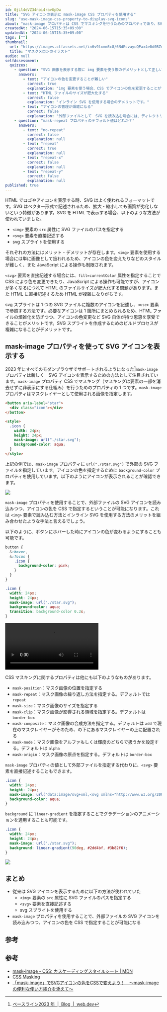 ```yaml
---
id: 0jLl4eVZ34noi4ravGpDw
title: "SVG アイコンの表示に mask-image CSS プロパティを使用する"
slug: "use-mask-image-css-property-to-display-svg-icons"
about: "mask-image プロパティは CSS でマスキングを行うためのプロパティであり、SVG アイコンを表示する際に有用です。mask-image プロパティを使用することで、外部の SVG ファイルを読み込みつつ、アイコンの色を CSS で指定することが可能になります。"
createdAt: "2024-06-15T15:35+09:00"
updatedAt: "2024-06-15T15:35+09:00"
tags: [""]
thumbnail:
  url: "https://images.ctfassets.net/in6v9lxmm5c8/6NdEsvayuQPax4e0d0BZmX/8774448df77f80818d57427f517f7a47/fruit_cat-melon_illust_4532-768x603.png"
  title: "マスクメロンのイラスト"
audio: null
selfAssessment:
  quizzes:
    - question: "SVG 画像を表示する際に img 要素を使う際のデメリットとして正しいものはどれか？"
      answers:
        - text: "アイコンの色を変更することが難しい"
          correct: true
          explanation: "img 要素を使う場合、CSS でアイコンの色を変更することができないため、アイコンの色を変更する場合には別の画像を用意する必要があります。"
        - text: "HTML ファイルのサイズが肥大化する"
          correct: false
          explanation: "インライン SVG を使用する場合のデメリットです。"
        - text: "アイコンの管理が煩雑になる"
          correct: false
          explanation: "外部ファイルとして　SVG を読み込む場合には、ディレクトリ構造で管理が可能であるため煩雑になるとはいいにくいでしょう。"
    - question: "mask-repeat プロパティのデフォルト値はどれか？"
      answers:
        - text: "no-repeat"
          correct: false
          explanation: null
        - text: "repeat"
          correct: true
          explanation: null
        - text: "repeat-x"
          correct: false
          explanation: null
        - text: "repeat-y"
          correct: false
          explanation: null
published: true
---
```

HTML でロゴやアイコンを表示する時、SVG はよく使われるフォーマットです。SVG はベクター形式で記述されるため、拡大・縮小しても画質が劣化しないという特徴があります。SVG を HTML で表示する場合、以下のような方法が使われていました。

- `<img>` 要素の `src` 属性に SVG ファイルのパスを指定する
- `<svg>` 要素を直接記述する
- svg スプライトを使用する

それぞれの方法にはメリット・デメリットが存在します。`<img>` 要素を使用する場合には単に画像として扱われるため、アイコンの色を変えたりなどのスタイルが難しく、また JavaScript による操作も制限されます。

`<svg>` 要素を直接記述する場合には、`fill=currentColor` 属性を指定することで CSS により色を変更できたり、JavaScript による操作も可能ですが、アイコンが多くなるにつれて HTML のファイルサイズが肥大化する問題があります。また HTML に直接記述するため HTML が複雑になりがちです。

svg スプライトは 1 つの SVG ファイルに複数のアイコンを記述し、`<use>` 要素で参照する方法です。必要なアイコンは 1 箇所にまとめられるため、HTML ファイルの煩雑化を防ぎつつ、アイコンの色変更など SVG 自体が持つ恩恵を享受できることがメリットです。SVG スプライトを作成するためのビルドプロセスが複雑になることがデメリットです。

## mask-image プロパティを使って SVG アイコンを表示する

2023 年にすべてのモダンブラウザでサポートされるようになった[^1]`mask-image` プロパティは新しく　SVG アイコンを表示するための方法として注目されています。`mask-image` プロパティ CSS でマスキング（マスキングは要素の一部を消去せずに非表示にする仕組み）を行うためのプロパティの 1 つです。`mask-image` プロパティはマスクレイヤーとして使用される画像を指定します。

```html
<button aria-label="star">
  <div class="icon"></div>
</button>

<style>
  .icon {
    width: 24px;
    height: 24px;
    mask-image: url("./star.svg");
    background-color: aqua;
  }
</style>
```

上記の例では、`mask-image` プロパティに `url("./star.svg")` で外部の SVG ファイルを指定しています。アイコンの色を指定するために `background-color` プロパティを使用しています。以下のようにアイコンが表示されることが確認できます。

![](https://images.ctfassets.net/in6v9lxmm5c8/5HpQcvih8OLPFUG6cmHGRi/7ac25876d87da64fb8a49243fa88dc4a/__________2024-06-15_16.27.11.png)

`mask-image` プロパティを使用することで、外部ファイルの SVG アイコンを読み込みつつ、アイコンの色を CSS で指定するということが可能になります。これは `<img>` 要素で読み込む方法とインライン SVG を使用する方法のメリットを組み合わせたような手法と言えるでしょう。

以下のように、ボタンにホバーした時にアイコンの色が変わるようにすることも可能です。

```css
button {
  &:hover,
  &:focus {
    .icon {
      background-color: pink;
    }
  }
}

.icon {
  width: 24px;
  height: 24px;
  mask-image: url("./star.svg");
  background-color: aqua;
  transition: background-color 0.3s;
}
```

<video src="https://videos.ctfassets.net/in6v9lxmm5c8/YAJQuyMUeFgIFMC1Fixd3/af4e69542f55ba795c00dd10a13e1431/_____2024-06-15_16.37.22.mov" controls></video>

CSS マスキングに関するプロパティは他にも以下のようなものがあります。

- `mask-position`：マスク画像の位置を指定する
- `mask-repeat`：マスク画像の繰り返し方法を指定する。デフォルトでは `repeat`
- `mask-size`：マスク画像のサイズを指定する
- `mask-clip`：マスク画像が影響される領域を指定する。デフォルトは `border-box`
- `mask-composite`：マスク画像の合成方法を指定する。デフォルトは `add` で現在のマスクレイヤーがそのため、の下にあるマスクレイヤーの上に配置される
- `mask-mode`：マスク画像をアルファもしくは輝度のどちらで扱うかを設定する。デフォルトは `alpha`
- `mask-origin`：マスク画像の原点を指定する。デフォルトは `border-box`

`mask-image` プロパティの値として外部ファイルを指定する代わりに、`<svg>` 要素を直接記述することもできます。

```css
.icon {
  width: 24px;
  height: 24px;
  mask-image: url("data:image/svg+xml,<svg xmlns="http://www.w3.org/2000/svg">...</svg>");
  background-color: aqua;
}
```

`background` に `linear-gradient` を指定することでグラデーションのアニメーションを適用することも可能です。

```css
.icon {
  width: 24px;
  height: 24px;
  mask-image: url("./star.svg");
  background: linear-gradient(90deg, #2dd4bf, #3b82f6);
}
```

![](https://images.ctfassets.net/in6v9lxmm5c8/5K9FPLrndJhAfWvsTT0arS/2e76cc8f7db81c135dbdbb4e5f4271c6/__________2024-06-15_16.44.13.png)

## まとめ

- 従来は SVG アイコンを表示するために以下の方法が使われていた
  - `<img>` 要素の `src` 属性に SVG ファイルのパスを指定する
  - `<svg>` 要素を直接記述する
  - svg スプライトを使用する
- `mask-image` プロパティを使用することで、外部ファイルの SVG アイコンを読み込みつつ、アイコンの色を CSS で指定することが可能になる

## 参考

## 参考

- [mask-image - CSS: カスケーディングスタイルシート | MDN](https://developer.mozilla.org/ja/docs/Web/CSS/mask-image#%E3%83%96%E3%83%A9%E3%82%A6%E3%82%B6%E3%83%BC%E3%81%AE%E4%BA%92%E6%8F%9B%E6%80%A7)
- [CSS Masking](https://ishadeed.com/article/css-masking/)
- [「mask-image」でSVGアイコンの色をCSSで変えよう！　～mask-imageの便利な使い方紹介を添えて～](https://zenn.dev/kagan/articles/cf3332462262f1)

[^1]: [ベースライン2023 年  |  Blog  |  web.dev](https://web.dev/blog/baseline2023?hl=ja)
